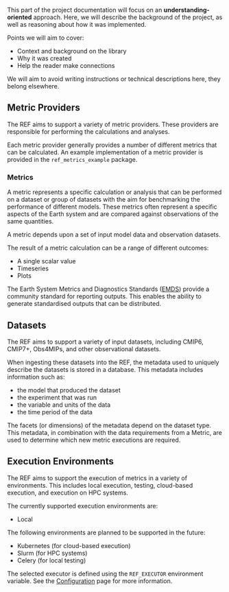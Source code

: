 This part of the project documentation
will focus on an **understanding-oriented** approach.
Here, we will describe the background of the project,
as well as reasoning about how it was implemented.

Points we will aim to cover:

- Context and background on the library
- Why it was created
- Help the reader make connections

We will aim to avoid writing instructions or technical descriptions here,
they belong elsewhere.

## Metric Providers

The REF aims to support a variety of metric providers.
These providers are responsible for performing the calculations and analyses.

Each metric provider generally provides a number of different metrics that can be calculated.
An example implementation of a metric provider is provided in the `ref_metrics_example` package.

### Metrics

A metric represents a specific calculation or analysis that can be performed on a dataset
or group of datasets with the aim for benchmarking the performance of different models.
These metrics often represent a specific aspects of the Earth system and are compared against
observations of the same quantities.

A metric depends upon a set of input model data and observation datasets.

The result of a metric calculation can be a range of different outcomes:

* A single scalar value
* Timeseries
* Plots

The Earth System Metrics and Diagnostics Standards
([EMDS](https://github.com/Earth-System-Diagnostics-Standards/EMDS))
provide a community standard for reporting outputs.
This enables the ability to generate standardised outputs that can be distributed.

## Datasets

The REF aims to support a variety of input datasets,
including CMIP6, CMIP7+, Obs4MIPs, and other observational datasets.

When ingesting these datasets into the REF,
the metadata used to uniquely describe the datasets is stored in a database.
This metadata includes information such as:

* the model that produced the dataset
* the experiment that was run
* the variable and units of the data
* the time period of the data

The facets (or dimensions) of the metadata depend on the dataset type.
This metadata, in combination with the data requirements from a Metric,
are used to determine which new metric executions are required.

## Execution Environments

The REF aims to support the execution of metrics in a variety of environments.
This includes local execution, testing, cloud-based execution, and execution on HPC systems.

The currently supported execution environments are:

* Local

The following environments are planned to be supported in the future:

* Kubernetes (for cloud-based execution)
* Slurm (for HPC systems)
* Celery (for local testing)

The selected executor is defined using the `REF_EXECUTOR` environment variable.
See the [Configuration](../configuration.md) page for more information.
